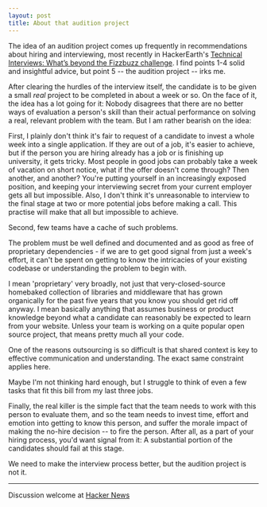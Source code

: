 ```yaml
---
layout: post
title: About that audition project
---
```


The idea of an audition project comes up frequently in recommendations
about hiring and interviewing, most recently in HackerEarth's [Technical Interviews: What’s beyond the Fizzbuzz challenge][1]. 
I find points 1-4
solid and insightful advice, but point 5 -- the audition project --
irks me.

[1]: http://recruiterguide.hackerearth.com/technical-interviews-whats-beyond-the-fizzbuzz-challenge/

After clearing the hurdles of the interview itself, the candidate is
to be given a small *real* project to be completed in about a week or
so. On the face of it, the idea has a lot going for it: Nobody
disagrees that there are no better ways of evaluation a person's skill
than their actual performance on solving a real, relevant problem with
the team. But I am rather bearish on the idea:

First, I plainly don't think it's fair to request of a candidate to
invest a whole week into a single application. If they are out of a
job, it's easier to achieve, but if the person you are hiring already
has a job or is finishing up university, it gets tricky. Most people
in good jobs can probably take a week of vacation on short notice,
what if the offer doesn't come through?  Then another, and another?
You're putting yourself in an increasingly exposed position, and
keeping your interviewing secret from your current employer gets all
but impossible. Also, I don't think it's unreasonable to interview to
the final stage at two or more potential jobs before making a call. This
practise will make that all but impossible to achieve.

Second, few teams have a cache of such problems.

The problem must be well defined and documented and as good as free of
proprietary dependencies -  if we are to get good signal from just a
week's effort, it can't be spent on getting to know the intricacies of
your existing codebase or understanding the problem to begin with.

I mean 'proprietary' very broadly, not just that
very-closed-source homebaked collection of libraries and middleware
that has grown organically for the past five years that you know you
should get rid off anyway. I mean basically anything that assumes
business or product knowledge beyond what a candidate can reasonably
be expected to learn from your website. Unless your team is working on
a quite popular open source project, that means pretty much all
your code.

One of the reasons outsourcing is so difficult is that shared context
is key to effective communication and understanding. The exact same
constraint applies here. 

Maybe I'm not thinking hard enough, but I struggle to think of even a
few tasks that fit this bill from my last three jobs.

Finally, the real killer is the simple fact that the team needs to work
with this person to evaluate them, and so the team needs to invest
time, effort and emotion into getting to know this person, and suffer the
morale impact of making the no-hire decision -- to fire the
person. After all, as a part of your hiring process, you'd want signal
from it: A substantial portion of the candidates should fail at this
stage.

We need to make the interview process better, but the audition project is not it.

***********

Discussion welcome at [Hacker News][2]

[2]: https://news.ycombinator.com/item?id=6492921